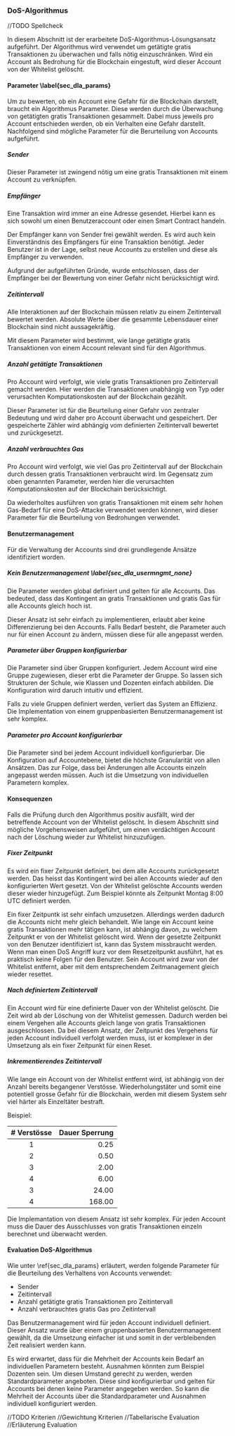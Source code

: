 ### DoS-Algorithmus

//TODO Spellcheck 

In diesem Abschnitt ist der erarbeitete DoS-Algorithmus-Lösungsansatz aufgeführt. Der Algorithmus wird verwendet um getätigte gratis Transaktionen zu überwachen und falls nötig einzuschränken. Wird ein Account als Bedrohung für die Blockchain eingestuft, wird dieser Account von der Whitelist gelöscht. 

#### Parameter \label{sec_dla_params}

Um zu bewerten, ob ein Account eine Gefahr für die Blockchain darstellt, braucht ein Algorithmus Parameter. Diese werden durch die Überwachung von getätigten gratis Transaktionen gesammelt. Dabei muss jeweils pro Account entschieden werden, ob ein Verhalten eine Gefahr darstellt. Nachfolgend sind mögliche Parameter für die Berurteilung von Accounts aufgeführt. 

##### Sender 

Dieser Parameter ist zwingend nötig um eine gratis Transaktionen mit einem Account zu verknüpfen. 

##### Empfänger

Eine Transaktion wird immer an eine Adresse gesendet. Hierbei kann es sich sowohl um einen Benutzeraccount oder einen Smart Contract handeln. 

Der Empfänger kann von Sender frei gewählt werden. Es wird auch kein Einverständnis des Empfängers für eine Transaktion benötigt. Jeder Benutzer ist in der Lage, selbst neue Accounts zu erstellen und diese als Empfänger zu verwenden. 

Aufgrund der aufgeführten Gründe, wurde entschlossen, dass der Empfänger bei der Bewertung von einer Gefahr nicht berücksichtigt wird. 

##### Zeitintervall

Alle Interaktionen auf der Blockchain müssen relativ zu einem Zeitintervall bewertet werden. Absolute Werte über die gesammte Lebensdauer einer Blockchain sind nicht aussagekräftig. 

Mit diesem Parameter wird bestimmt, wie lange getätigte gratis Transaktionen von einem Account relevant sind für den Algorithmus. 

##### Anzahl getätigte Transaktionen

Pro Account wird verfolgt, wie viele gratis Transaktionen pro Zeitintervall gemacht werden. Hier werden die Transaktionen unabhängig von Typ oder verursachten Komputationskosten auf der Blockchain gezählt. 

Dieser Parameter ist für die Beurteilung einer Gefahr von zentraler Bedeutung und wird daher pro Account überwacht und gespeichert. Der gespeicherte Zähler wird abhängig vom definierten Zeitintervall bewertet und zurückgesetzt. 

##### Anzahl verbrauchtes Gas

Pro Account wird verfolgt, wie viel Gas pro Zeitintervall auf der Blockchain durch dessen gratis Transaktionen verbraucht wird. Im Gegensatz zum oben genannten Parameter, werden hier die verursachten Komputationskosten auf der Blockchain berücksichtigt. 

Da wiederholtes ausführen von gratis Transaktionen mit einem sehr hohen Gas-Bedarf für eine DoS-Attacke verwendet werden können, wird dieser Parameter für die Beurteilung von Bedrohungen verwendet. 

#### Benutzermanagement

Für die Verwaltung der Accounts sind drei grundlegende Ansätze identifiziert worden. 

##### Kein Benutzermanagement \label{sec_dla_usermngmt_none}

Die Parameter werden global definiert und gelten für alle Accounts. Das bedeuted, dass das Kontingent an gratis Transaktionen und gratis Gas für alle Accounts gleich hoch ist.

Dieser Ansatz ist sehr einfach zu implementieren, erlaubt aber keine Differenzierung bei den Accounts. Falls Bedarf besteht, die Parameter auch nur für einen Account zu ändern, müssen diese für alle angepasst werden.

##### Parameter über Gruppen konfigurierbar

Die Parameter sind über Gruppen konfiguriert. Jedem Account wird eine Gruppe zugewiesen, dieser erbt die Parameter der Gruppe. So lassen sich Strukturen der Schule, wie Klassen und Dozenten einfach abbilden. Die Konfiguration wird daruch intuitiv und effizient. 

Falls zu viele Gruppen definiert werden, verliert das System an Effizienz. Die Implementation von einem gruppenbasierten Benutzermanagement ist sehr komplex. 

##### Parameter pro Account konfigurierbar

Die Parameter sind bei jedem Account individuell konfigurierbar. Die Konfiguration auf Accountebene, bietet die höchste Granularität von allen Ansätzen. Das zur Folge, dass bei Änderungen alle Accounts einzeln angepasst werden müssen. Auch ist die Umsetzung von individuellen Parametern komplex. 

#### Konsequenzen

Falls die Prüfung durch den Algorithmus positiv ausfällt, wird der betreffende Account von der Whitelist gelöscht. In diesem Abschnitt sind mögliche Vorgehensweisen aufgeführt, um einen verdächtigen Account nach der Löschung wieder zur Whitelist hinzuzufügen.

##### Fixer Zeitpunkt 

Es wird ein fixer Zeitpunkt definiert, bei dem alle Accounts zurückgesetzt werden. Das heisst das Kontingent wird bei allen Accounts wieder auf den konfigurierten Wert gesetzt. Von der Whitelist gelöschte Accounts werden dieser wieder hinzugefügt. Zum Beispiel könnte als Zeitpunkt Montag 8:00 UTC definiert werden.

Ein fixer Zeitpuntk ist sehr einfach umzusetzen. Allerdings werden dadurch die Accounts nicht mehr gleich behandelt. Wie lange ein Account keine gratis Transaktionen mehr tätigen kann, ist abhängig davon, zu welchem Zeitpunkt er von der Whitelist gelöscht wird. Wenn der gesetzte Zeitpunkt von den Benutzer identifiziert ist, kann das System missbraucht werden. Wenn man einen DoS Angriff kurz vor dem Resetzeitpunkt ausführt, hat es praktisch keine Folgen für den Benutzer. Sein Account wird zwar von der Whitelist entfernt, aber mit dem entsprechendem Zeitmanagement gleich wieder resettet. 

##### Nach definiertem Zeitintervall

Ein Account wird für eine definierte Dauer von der Whitelist gelöscht. Die Zeit wird ab der Löschung von der Whitelist gemessen. Dadurch werden bei einem Vergehen alle Accounts gleich lange von gratis Transaktionen ausgeschlossen. Da bei diesem Ansatz, der Zeitpunkt des Vergehens für jeden Account individuell verfolgt werden muss, ist er komplexer in der Umsetzung als ein fixer Zeitpunkt für einen Reset.  

##### Inkrementierendes Zeitintervall

Wie lange ein Account von der Whitelist entfernt wird, ist abhängig von der Anzahl bereits begangener Verstösse. Wiederholungstäter und somit eine potentiell grosse Gefahr für die Blockchain, werden mit diesem System sehr viel härter als Einzeltäter bestraft.  

Beispiel:

| # Verstösse | Dauer Sperrung  |
|:-----------:|-------------------:|
| 1 | 0.25  |
| 2 | 0.50|
| 3 | 2.00 |
| 4 | 6.00|
| 3 | 24.00|
| 4 | 168.00 |

Die Implemantation von diesem Ansatz ist sehr komplex. Für jeden Account muss die Dauer des Ausschlusses von gratis Transaktionen einzeln berechnet und überwacht werden. 

#### Evaluation DoS-Algorithmus

Wie unter \ref{sec_dla_params} erläutert, werden folgende Parameter für die Beurteilung des Verhaltens von Accounts verwendet: 

- Sender
- Zeitintervall
- Anzahl getätigte gratis Transaktionen pro Zeitintervall
- Anzahl verbrauchtes gratis Gas pro Zeitintervall

Das Benutzermanagement wird für jeden Account individuell definiert. Dieser Ansatz wurde über einem gruppenbasierten Benutzermanagement gewählt, da die Umsetzung einfacher ist und somit in der verbleibenden Zeit realisiert werden kann. 

Es wird erwartet, dass für die Mehrheit der Accounts kein Bedarf an individuellen Parametern besteht. Ausnahmen könnten zum Beispiel Dozenten sein. Um diesen Umstand gerecht zu werden, werden Standardparameter angeboten. Diese sind konfigurierbar und gelten für Accounts bei denen keine Parameter angegeben werden. So kann die Mehrheit der Accounts über die Standardparameter und Ausnahmen individuell konfiguriert werden.  












//TODO Kriterien
//Gewichtung Kriterien
//Tabellarische Evaluation
//Erläuterung Evaluation